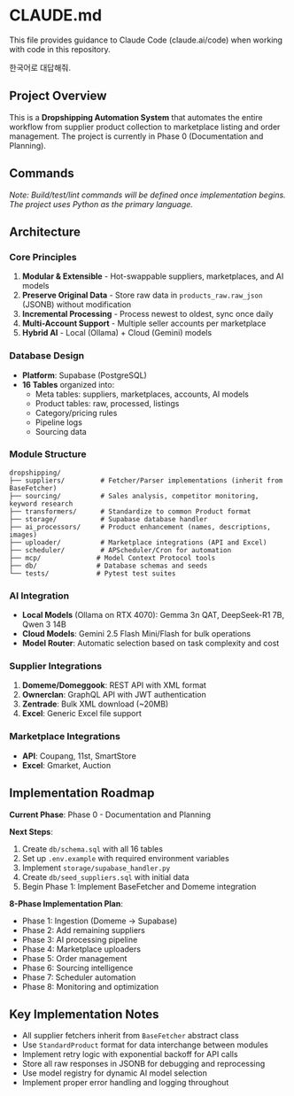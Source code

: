 # CLAUDE.md

This file provides guidance to Claude Code (claude.ai/code) when working with code in this repository.

한국어로 대답해줘.

## Project Overview

This is a **Dropshipping Automation System** that automates the entire workflow from supplier product collection to marketplace listing and order management. The project is currently in Phase 0 (Documentation and Planning).

## Commands

*Note: Build/test/lint commands will be defined once implementation begins. The project uses Python as the primary language.*

## Architecture

### Core Principles
1. **Modular & Extensible** - Hot-swappable suppliers, marketplaces, and AI models
2. **Preserve Original Data** - Store raw data in `products_raw.raw_json` (JSONB) without modification
3. **Incremental Processing** - Process newest to oldest, sync once daily
4. **Multi-Account Support** - Multiple seller accounts per marketplace
5. **Hybrid AI** - Local (Ollama) + Cloud (Gemini) models

### Database Design
- **Platform**: Supabase (PostgreSQL)
- **16 Tables** organized into:
  - Meta tables: suppliers, marketplaces, accounts, AI models
  - Product tables: raw, processed, listings
  - Category/pricing rules
  - Pipeline logs
  - Sourcing data

### Module Structure
```
dropshipping/
├── suppliers/         # Fetcher/Parser implementations (inherit from BaseFetcher)
├── sourcing/          # Sales analysis, competitor monitoring, keyword research
├── transformers/      # Standardize to common Product format
├── storage/           # Supabase database handler
├── ai_processors/     # Product enhancement (names, descriptions, images)
├── uploader/          # Marketplace integrations (API and Excel)
├── scheduler/         # APScheduler/Cron for automation
├── mcp/              # Model Context Protocol tools
├── db/               # Database schemas and seeds
└── tests/            # Pytest test suites
```

### AI Integration
- **Local Models** (Ollama on RTX 4070): Gemma 3n QAT, DeepSeek-R1 7B, Qwen 3 14B
- **Cloud Models**: Gemini 2.5 Flash Mini/Flash for bulk operations
- **Model Router**: Automatic selection based on task complexity and cost

### Supplier Integrations
1. **Domeme/Domeggook**: REST API with XML format
2. **Ownerclan**: GraphQL API with JWT authentication
3. **Zentrade**: Bulk XML download (~20MB)
4. **Excel**: Generic Excel file support

### Marketplace Integrations
- **API**: Coupang, 11st, SmartStore
- **Excel**: Gmarket, Auction

## Implementation Roadmap

**Current Phase**: Phase 0 - Documentation and Planning

**Next Steps**:
1. Create `db/schema.sql` with all 16 tables
2. Set up `.env.example` with required environment variables
3. Implement `storage/supabase_handler.py`
4. Create `db/seed_suppliers.sql` with initial data
5. Begin Phase 1: Implement BaseFetcher and Domeme integration

**8-Phase Implementation Plan**:
- Phase 1: Ingestion (Domeme → Supabase)
- Phase 2: Add remaining suppliers
- Phase 3: AI processing pipeline
- Phase 4: Marketplace uploaders
- Phase 5: Order management
- Phase 6: Sourcing intelligence
- Phase 7: Scheduler automation
- Phase 8: Monitoring and optimization

## Key Implementation Notes

- All supplier fetchers inherit from `BaseFetcher` abstract class
- Use `StandardProduct` format for data interchange between modules
- Implement retry logic with exponential backoff for API calls
- Store all raw responses in JSONB for debugging and reprocessing
- Use model registry for dynamic AI model selection
- Implement proper error handling and logging throughout